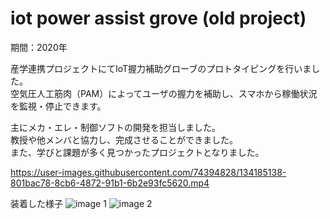 # iot power assist grove (old project)

期間：2020年

産学連携プロジェクトにてIoT握力補助グローブのプロトタイピングを行いました。  
空気圧人工筋肉（PAM）によってユーザの握力を補助し、スマホから稼働状況を監視・停止できます。  

主にメカ・エレ・制御ソフトの開発を担当しました。  
教授や他メンバと協力し、完成させることができました。  
また、学びと課題が多く見つかったプロジェクトとなりました。  



https://user-images.githubusercontent.com/74394828/134185138-801bac78-8cb6-4872-91b1-6b2e93fc5620.mp4

装着した様子
![image 1](https://user-images.githubusercontent.com/74394828/134185204-8cc94b31-bb35-447a-b8ef-2e2e6838cf7d.jpg)
![image 2](https://user-images.githubusercontent.com/74394828/134185211-04306377-b72f-42ec-9794-3d618c1073e5.jpg)
